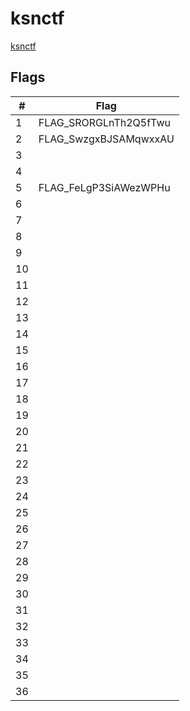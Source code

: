 # ksnctf

[ksnctf](http://ksnctf.sweetduet.info/)

## Flags

| # | Flag |
|-|-|
| 1 | FLAG_SRORGLnTh2Q5fTwu |
| 2 | FLAG_SwzgxBJSAMqwxxAU |
| 3 |  |
| 4 |  |
| 5 | FLAG_FeLgP3SiAWezWPHu |
| 6 |  |
| 7 |  |
| 8 |  |
| 9 |  |
| 10 |  |
| 11 |  |
| 12 |  |
| 13 |  |
| 14 |  |
| 15 |  |
| 16 |  |
| 17 |  |
| 18 |  |
| 19 |  |
| 20 |  |
| 21 |  |
| 22 |  |
| 23 |  |
| 24 |  |
| 25 |  |
| 26 |  |
| 27 |  |
| 28 |  |
| 29 |  |
| 30 |  |
| 31 |  |
| 32 |  |
| 33 |  |
| 34 |  |
| 35 |  |
| 36 |  |
